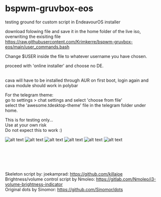 # bspwm-gruvbox-eos
testing ground for custom script in EndeavourOS installer

download folowing file and save it in the home folder of the live iso, overwriting the exisiting file
https://raw.githubusercontent.com/Krimkerre/bspwm-gruvbox-eos/main/user_commands.bash

Change $USER inside the file to whatever username you have chosen.

proceed with 'online installer' and choose no DE.<br><br>

cava will have to be installed through AUR on first boot, login again and cava module should work in polybar

For the telegram theme:<br>
go to settings > chat settings and select 'choose from file'<br>
select the 'awesome.tdesktop-theme' file in the telegram folder under home.

<p>This is for testing only...<br>
Use at your own risk<br>
Do not expect this to work :)</p>



![alt text](https://github.com/Krimkerre/bspwm-gruvbox-eos/blob/main/screenshots/1.png)
![alt text](https://github.com/Krimkerre/bspwm-gruvbox-eos/blob/main/screenshots/2.png)
![alt text](https://github.com/Krimkerre/bspwm-gruvbox-eos/blob/main/screenshots/3.png)
![alt text](https://github.com/Krimkerre/bspwm-gruvbox-eos/blob/main/screenshots/4.png)
![alt text](https://github.com/Krimkerre/bspwm-gruvbox-eos/blob/main/screenshots/5.png)
![alt text](https://github.com/Krimkerre/bspwm-gruvbox-eos/blob/main/screenshots/6.png)


<br>
<br>
<br>
<br>

Skeleton script by: joekamprad: https://github.com/killajoe <br>
Brightness/volume control script by Nmoleo: https://gitlab.com/Nmoleo/i3-volume-brightness-indicator <br>
Original dots by Sinomor: https://github.com/Sinomor/dots


